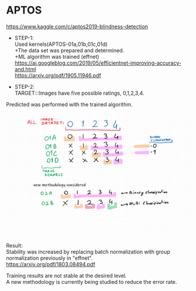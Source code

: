 # APTOS
https://www.kaggle.com/c/aptos2019-blindness-detection  

* STEP-1:  
Used kernels(APTOS-01a,01b,01c,01d)   
+The data set was prepared and determined.  
+ML algorithm was trained (effnet)  
https://ai.googleblog.com/2019/05/efficientnet-improving-accuracy-and.html  
https://arxiv.org/pdf/1905.11946.pdf  
  
* STEP-2:  
TARGET:::Images have five possible ratings, 0,1,2,3,4.  

Predicted was performed with the trained algorithm.  
  
  ![View](https://github.com/semskurto/APTOS/blob/master/aptosReadme.png)
  
Result:  
Stability was increased by replacing batch normalization with group normalization previously in "effnet".  
https://arxiv.org/pdf/1803.08494.pdf  

Training results are not stable at the desired level.  
A new methodology is currently being studied to reduce the error rate.  
